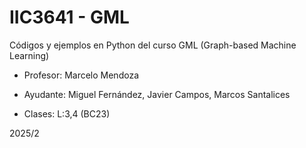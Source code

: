 # IIC3641 - GML
Códigos y ejemplos en Python del curso GML (Graph-based Machine Learning)

* Profesor: Marcelo Mendoza
* Ayudante: Miguel Fernández, Javier Campos, Marcos Santalices

* Clases: L:3,4 (BC23)

2025/2

